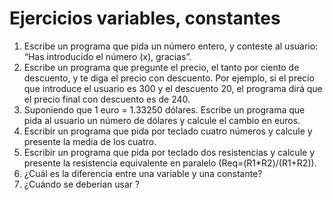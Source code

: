 # Ejercicios variables, constantes

1. Escribe un programa que pida un número entero, y conteste al usuario: “Has introducido el número (x), gracias”.
2. Escribe un programa que pregunte el precio, el tanto por ciento de descuento, y te diga el precio con descuento. Por ejemplo, si el precio que introduce el usuario es 300 y el descuento 20, el programa dirá que el precio final con descuento es de 240. 
3. Suponiendo que 1 euro = 1.33250 dólares. Escribe un programa que pida al usuario un número de dólares y calcule el cambio en euros. 
4. Escribir un programa que pida por teclado cuatro números y calcule y presente la media de los cuatro. 
5. Escribir un programa que pida por teclado dos resistencias y calcule y presente la resistencia equivalente en paralelo (Req=(R1*R2)/(R1+R2)). 
6. ¿Cuál es la diferencia entre una variable y una constante?
7. ¿Cuándo se deberían usar ?
